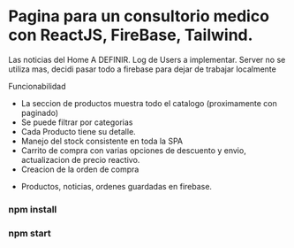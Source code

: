 # Pagina para un consultorio medico con ReactJS, FireBase, Tailwind.

Las noticias del Home  A DEFINIR.
Log de Users a implementar.
Server no se utiliza mas, decidi pasar todo a firebase para dejar de trabajar localmente

Funcionabilidad

- La seccion de productos muestra todo el catalogo (proximamente con paginado)
- Se puede filtrar por categorias
- Cada Producto tiene su detalle.
- Manejo del stock consistente en toda la SPA
- Carrito de compra con varias opciones de descuento y envio, actualizacion de precio reactivo.
- Creacion de la orden de compra

* Productos, noticias, ordenes guardadas en firebase.



### npm install
### npm start
